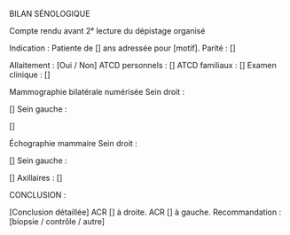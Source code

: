 BILAN SÉNOLOGIQUE

Compte rendu avant 2ᵉ lecture du dépistage organisé

Indication :
Patiente de [] ans adressée pour [motif].
Parité : []

Allaitement : [Oui / Non]
ATCD personnels : []
ATCD familiaux : []
Examen clinique : []

Mammographie bilatérale numérisée
Sein droit :

[]
Sein gauche :

[]

Échographie mammaire
Sein droit :

[]
Sein gauche :

[]
Axillaires : []

CONCLUSION :

[Conclusion détaillée]
ACR [] à droite.
ACR [] à gauche.
Recommandation : [biopsie / contrôle / autre]
